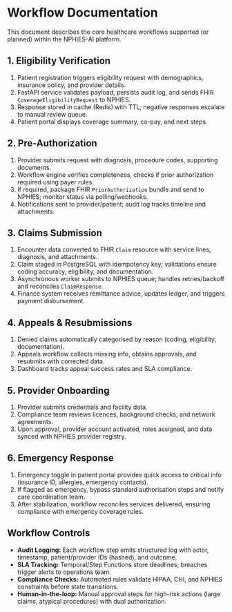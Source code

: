 # Workflow Documentation

This document describes the core healthcare workflows supported (or planned) within the NPHIES-AI platform.

## 1. Eligibility Verification
1. Patient registration triggers eligibility request with demographics, insurance policy, and provider details.
2. FastAPI service validates payload, persists audit log, and sends FHIR `CoverageEligibilityRequest` to NPHIES.
3. Response stored in cache (Redis) with TTL; negative responses escalate to manual review queue.
4. Patient portal displays coverage summary, co-pay, and next steps.

## 2. Pre-Authorization
1. Provider submits request with diagnosis, procedure codes, supporting documents.
2. Workflow engine verifies completeness, checks if prior authorization required using payer rules.
3. If required, package FHIR `PriorAuthorization` bundle and send to NPHIES; monitor status via polling/webhooks.
4. Notifications sent to provider/patient; audit log tracks timeline and attachments.

## 3. Claims Submission
1. Encounter data converted to FHIR `Claim` resource with service lines, diagnosis, and attachments.
2. Claim staged in PostgreSQL with idempotency key; validations ensure coding accuracy, eligibility, and documentation.
3. Asynchronous worker submits to NPHIES queue; handles retries/backoff and reconciles `ClaimResponse`.
4. Finance system receives remittance advice, updates ledger, and triggers payment disbursement.

## 4. Appeals & Resubmissions
1. Denied claims automatically categorised by reason (coding, eligibility, documentation).
2. Appeals workflow collects missing info, obtains approvals, and resubmits with corrected data.
3. Dashboard tracks appeal success rates and SLA compliance.

## 5. Provider Onboarding
1. Provider submits credentials and facility data.
2. Compliance team reviews licences, background checks, and network agreements.
3. Upon approval, provider account activated, roles assigned, and data synced with NPHIES provider registry.

## 6. Emergency Response
1. Emergency toggle in patient portal provides quick access to critical info (insurance ID, allergies, emergency contacts).
2. If flagged as emergency, bypass standard authorisation steps and notify care coordination team.
3. After stabilization, workflow reconciles services delivered, ensuring compliance with emergency coverage rules.

## Workflow Controls
* **Audit Logging:** Each workflow step emits structured log with actor, timestamp, patient/provider IDs (hashed), and outcome.
* **SLA Tracking:** Temporal/Step Functions store deadlines; breaches trigger alerts to operations team.
* **Compliance Checks:** Automated rules validate HIPAA, CHI, and NPHIES constraints before state transitions.
* **Human-in-the-loop:** Manual approval steps for high-risk actions (large claims, atypical procedures) with dual authorization.

